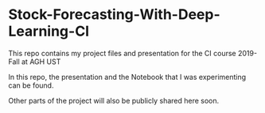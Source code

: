 # Stock-Forecasting-With-Deep-Learning-CI

This repo contains my project files and presentation for the CI course 2019-Fall at AGH UST

In this repo, the presentation and the Notebook that I was experimenting can be found.

Other parts of the project will also be publicly shared here soon.
